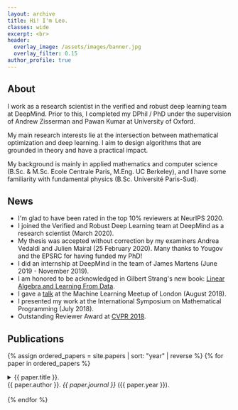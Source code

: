 ```yaml
---
layout: archive
title: Hi! I'm Leo.
classes: wide
excerpt: <br>
header:
  overlay_image: /assets/images/banner.jpg
  overlay_filter: 0.15
author_profile: true
---
```


## About

I work as a research scientist in the verified and robust deep learning team at DeepMind. Prior to this, I completed my DPhil / PhD under the supervision of Andrew Zisserman and Pawan Kumar at University of Oxford.

My main research interests lie at the intersection between mathematical optimization and deep learning. I aim to
design algorithms that are grounded in theory and have a practical impact.

My background is mainly in applied mathematics and computer science (B.Sc. & M.Sc. Ecole Centrale Paris, M.Eng. UC
Berkeley), and I have some familiarity with fundamental physics (B.Sc. Université Paris-Sud).

## News

* I'm glad to have been rated in the top 10% reviewers at NeurIPS 2020.
* I joined the Verified and Robust Deep Learning team at DeepMind as a research scientist (March 2020).
* My thesis was accepted without correction by my examiners Andrea Vedaldi and Julien Mairal (25 February 2020). Many thanks to Yougov and the EPSRC for having funded my PhD!
* I did an internship at DeepMind in the team of James Martens (June 2019 - November 2019).
* I am honored to be acknowledged in Gilbert Strang's new book: [Linear Algebra and Learning From Data](https://math.mit.edu/~gs/learningfromdata/).
* I gave a [talk](https://www.youtube.com/watch?v=Pp18exSLoKQ&t=1s) at the Machine Learning Meetup of London (August 2018).
* I presented my work at the International Symposium on Mathematical Programming (July 2018).
* Outstanding Reviewer Award at [CVPR 2018](http://cvpr2018.thecvf.com/program/reviewer_acknowledgements).


## Publications

{% assign ordered_papers = site.papers | sort: "year" | reverse %}
{% for paper in ordered_papers %}
  <details>
      <summary>{{ paper.title }}.<br/>
    {{ paper.author }}. <i>{{ paper.journal }}</i> ({{ paper.year }}).</summary>

<p style="text-align:center;">
    <a href="{{ paper.arxivlink }}"> Arxiv link </a>
    &nbsp;
    <a href="{{ paper.githublink }}"> Github link </a>
</p>

{{ paper.content }}

</details>
<br/>
{% endfor %}
